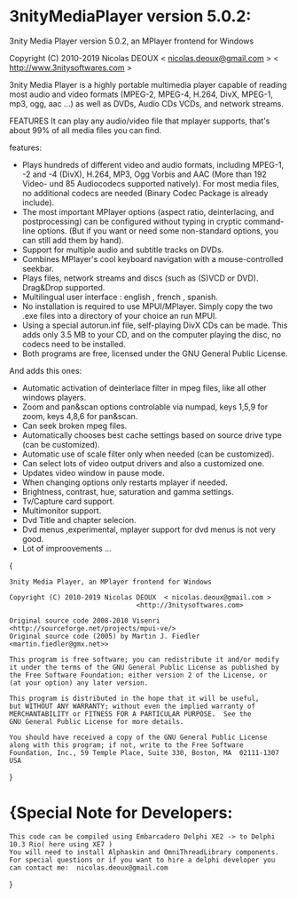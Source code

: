 # 3nityMediaPlayer version 5.0.2:

3nity Media Player version 5.0.2, an MPlayer frontend for Windows

Copyright (C) 2010-2019 Nicolas DEOUX  < nicolas.deoux@gmail.com > < http://www.3nitysoftwares.com >
                  

3nity Media Player is a highly portable multimedia player capable of reading most audio and video formats (MPEG-2, MPEG-4, H.264, DivX, MPEG-1, mp3, ogg, aac ...) as well as DVDs, Audio CDs VCDs, and network streams.

FEATURES
It can play any audio/video file that mplayer supports, that's about 99% of all media files you can find.

features:

* Plays hundreds of different video and audio formats, including MPEG-1, -2 and -4 (DivX), H.264, MP3, Ogg Vorbis and AAC (More than 192 Video- und 85 Audiocodecs supported natively). For most media files, no additional codecs are needed (Binary Codec Package is already include).
* The most important MPlayer options (aspect ratio, deinterlacing, and postprocessing) can be configured without typing in cryptic command-line options. (But if you want or need some non-standard options, you can still add them by hand).
* Support for multiple audio and subtitle tracks on DVDs.
* Combines MPlayer's cool keyboard navigation with a mouse-controlled seekbar.
* Plays files, network streams and discs (such as (S)VCD or DVD). Drag&Drop supported.
* Multilingual user interface : english , french , spanish.
* No installation is required to use MPUI/MPlayer. Simply copy the two .exe files into a directory of your choice an run MPUI.
* Using a special autorun.inf file, self-playing DivX CDs can be made. This adds only 3.5 MB to your CD, and on the computer playing the disc, no codecs need to be installed.
* Both programs are free, licensed under the GNU General Public License.

And adds this ones:

* Automatic activation of deinterlace filter in mpeg files, like all other windows players.
* Zoom and pan&scan options controlable via numpad, keys 1,5,9 for zoom, keys 4,8,6 for pan&scan.
* Can seek broken mpeg files.
* Automatically chooses best cache settings based on source drive type (can be customized).
* Automatic use of scale filter only when needed (can be customized).
* Can select lots of video output drivers and also a customized one.
* Updates video window in pause mode.
* When changing options only restarts mplayer if needed.
* Brightness, contrast, hue, saturation and gamma settings.
* Tv/Capture card support.
* Multimonitor support.
* Dvd Title and chapter selecion.
* Dvd menus ,experimental, mplayer support for dvd menus is not very good.
* Lot of improovements ...

{

	3nity Media Player, an MPlayer frontend for Windows

	Copyright (C) 2010-2019 Nicolas DEOUX  < nicolas.deoux@gmail.com >
									<http://3nitysoftwares.com>

    Original source code 2008-2010 Visenri  <http://sourceforge.net/projects/mpui-ve/>
    Original source code (2005) by Martin J. Fiedler <martin.fiedler@gmx.net>>

    This program is free software; you can redistribute it and/or modify
    it under the terms of the GNU General Public License as published by
    the Free Software Foundation; either version 2 of the License, or
    (at your option) any later version.

    This program is distributed in the hope that it will be useful,
    but WITHOUT ANY WARRANTY; without even the implied warranty of
    MERCHANTABILITY or FITNESS FOR A PARTICULAR PURPOSE.  See the
    GNU General Public License for more details.

    You should have received a copy of the GNU General Public License
    along with this program; if not, write to the Free Software
    Foundation, Inc., 59 Temple Place, Suite 330, Boston, MA  02111-1307  USA
}

{Special Note for Developers:
 =========================== 
    This code can be compiled using Embarcadero Delphi XE2 -> to Delphi 10.3 Rio( here using XE7 )
    You will need to install Alphaskin and OmniThreadLibrary components.
    For special questions or if you want to hire a delphi developer you can contact me:  nicolas.deoux@gmail.com
}




